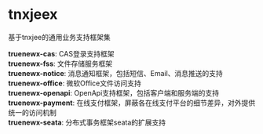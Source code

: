 # tnxjeex

基于tnxjee的通用业务支持框架集

<strong>truenewx-cas</strong>: CAS登录支持框架<br/>
<strong>truenewx-fss</strong>: 文件存储服务框架<br/>
<strong>truenewx-notice</strong>: 消息通知框架，包括短信、Email、消息推送的支持<br/>
<strong>truenewx-office</strong>: 微软Office文件访问支持<br/>
<strong>truenewx-openapi</strong>: OpenApi支持框架，包括客户端和服务端的支持<br/>
<strong>truenewx-payment</strong>: 在线支付框架，屏蔽各在线支付平台的细节差异，对外提供统一的访问机制<br/>
<strong>truenewx-seata</strong>: 分布式事务框架seata的扩展支持<br/>
